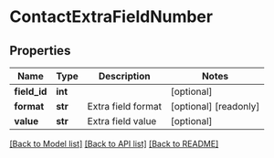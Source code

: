 # ContactExtraFieldNumber

## Properties
Name | Type | Description | Notes
------------ | ------------- | ------------- | -------------
**field_id** | **int** |  | [optional] 
**format** | **str** | Extra field format | [optional] [readonly] 
**value** | **str** | Extra field value | [optional] 

[[Back to Model list]](../README.md#documentation-for-models) [[Back to API list]](../README.md#documentation-for-api-endpoints) [[Back to README]](../README.md)


